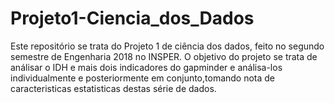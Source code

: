 # Projeto1-Ciencia_dos_Dados
Este repositório se trata do Projeto 1 de ciência dos dados, feito no segundo semestre de Engenharia 2018 no INSPER.
O objetivo do projeto se trata de análisar o IDH e mais dois indicadores do gapminder e análisa-los individualmente e posteriormente em conjunto,tomando nota de caracteristicas estatisticas destas série de dados.
